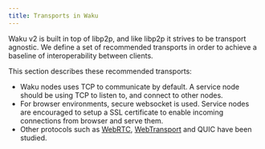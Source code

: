 ```yaml
---
title: Transports in Waku
---
```


Waku v2 is built in top of libp2p, and like libp2p it strives to be transport agnostic. We define a set of recommended transports in order to achieve a baseline of interoperability between clients.

This section describes these recommended transports:

- Waku nodes uses TCP to communicate by default. A service node should be using TCP to listen to, and connect to other nodes.
- For browser environments, secure websocket is used. Service nodes are encouraged to setup a SSL certificate to enable incoming connections from browser and serve them.
- Other protocols such as [WebRTC](https://github.com/waku-org/js-waku/issues/20), [WebTransport](https://github.com/waku-org/js-waku/issues/697) and QUIC have been studied.
